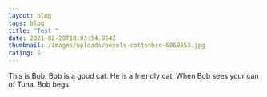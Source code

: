 ```yaml
---
layout: blog
tags: blog
title: "Test "
date: 2021-02-28T18:03:54.954Z
thumbnail: /images/uploads/pexels-cottonbro-6869553.jpg
rating: 5
---
```

This is Bob. Bob is a good cat. He is a friendly cat. When Bob sees your can of Tuna. Bob begs.
